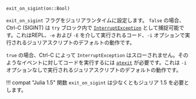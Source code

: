 ```
exit_on_sigint(on::Bool)
```

`exit_on_sigint` フラグをジュリアランタイムに設定します。 `false` の場合、Ctrl-C (SIGINT) は `try` ブロック内で [`InterruptException`](@ref) として捕捉可能です。これはREPL、`-e` および `-E` を介して実行されるコード、`-i` オプションで実行されるジュリアスクリプトのデフォルトの動作です。

`true` の場合、Ctrl-C によって `InterruptException` はスローされません。そのようなイベントに対してコードを実行するには [`atexit`](@ref) が必要です。これは `-i` オプションなしで実行されるジュリアスクリプトのデフォルトの動作です。

!!! compat "Julia 1.5"
    関数 `exit_on_sigint` は少なくともジュリア 1.5 を必要とします。

